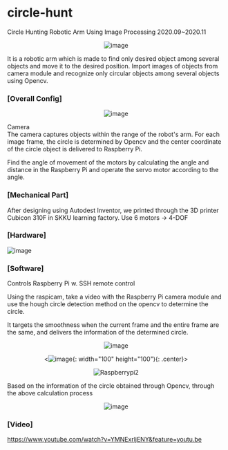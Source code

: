 # circle-hunt
Circle Hunting Robotic Arm Using Image Processing
2020.09~2020.11<div align=center>
![image](https://github.com/moonjayden/circle-hunt/assets/139466574/0128872d-4027-45ba-8511-dda0e81023a9)
<div align=left>
It is a robotic arm which is made to find only desired object among several objects and move it to the desired position. Import images of objects from camera module and recognize only circular objects among several objects using Opencv.


 
### [Overall Config]
<div align=center>

![image](https://github.com/moonjayden/circle-hunt/assets/139466574/867ab801-93b9-493b-988a-bc78097bac88)
<div align=left>

Camera  
The camera captures objects within the range of the robot's arm. For each image frame, the circle is determined by Opencv and the center coordinate of the circle object is delivered to Raspberry Pi. 

Find the angle of movement of the motors by calculating the angle and distance in the Raspberry Pi and operate the servo motor according to the angle.
 

### [Mechanical Part]  
After designing using Autodest Inventor, we printed through the 3D printer Cubicon 310F in SKKU learning factory.
Use 6 motors -> 4-DOF


### [Hardware]<div align=center>
![image](https://github.com/moonjayden/circle-hunt/assets/139466574/e7dd4199-df17-4497-b40f-f8dc10834bf7)
<div align=left>

 
 
### [Software]
Controls Raspberry Pi w. SSH remote control

Using the raspicam, take a video with the Raspberry Pi camera module and use the hough circle detection method on the opencv to determine the circle. 

It targets the smoothness when the current frame and the entire frame are the same, and delivers the information of the determined circle.<div align=center>
![image](https://github.com/moonjayden/circle-hunt/assets/139466574/79d56f3d-e759-4102-b713-722fb0f89f3d)

<![image](https://github.com/moonjayden/circle-hunt/assets/139466574/4664217a-aad3-43f6-8a36-02cdb4682b30){: width="100" height="100"){: .center}>

![Raspberrypi2](https://github.com/moonjayden/circle-hunt/assets/139466574/bef41c04-663b-468b-b209-877e9cfdb09a)

<div align=left>
Based on the information of the circle obtained through Opencv, through the above calculation process
 
<div align=center>
 
![image](https://github.com/moonjayden/circle-hunt/assets/139466574/498ceaa9-1d85-4c3c-9a9b-bd804cefa63e)


<div align=left>
 
### [Video]
https://www.youtube.com/watch?v=YMNExrljENY&feature=youtu.be

 

